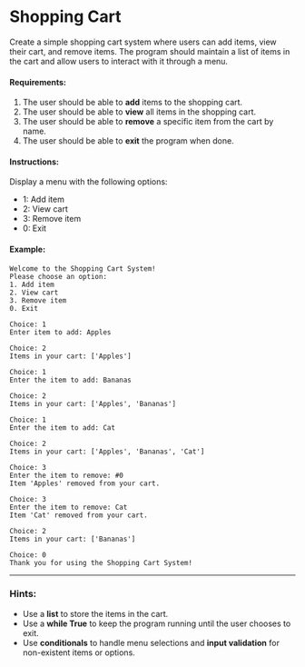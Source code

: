 # Shopping Cart

Create a simple shopping cart system where users can add items, view their cart, and remove items. The program should maintain a list of items in the cart and allow users to interact with it through a menu.

#### Requirements:
1. The user should be able to **add** items to the shopping cart.
2. The user should be able to **view** all items in the shopping cart.
3. The user should be able to **remove** a specific item from the cart by name.
4. The user should be able to **exit** the program when done.

#### Instructions:
Display a menu with the following options:
 - 1: Add item
 - 2: View cart
 - 3: Remove item
 - 0: Exit

#### Example:
```
Welcome to the Shopping Cart System!
Please choose an option:
1. Add item
2. View cart
3. Remove item
0. Exit

Choice: 1
Enter item to add: Apples

Choice: 2
Items in your cart: ['Apples']

Choice: 1
Enter the item to add: Bananas

Choice: 2
Items in your cart: ['Apples', 'Bananas']

Choice: 1
Enter the item to add: Cat

Choice: 2
Items in your cart: ['Apples', 'Bananas', 'Cat']

Choice: 3
Enter the item to remove: #0
Item 'Apples' removed from your cart.

Choice: 3
Enter the item to remove: Cat
Item 'Cat' removed from your cart.

Choice: 2
Items in your cart: ['Bananas']

Choice: 0
Thank you for using the Shopping Cart System!
```

---

### Hints:
- Use a **list** to store the items in the cart.
- Use a **while True** to keep the program running until the user chooses to exit.
- Use **conditionals** to handle menu selections and **input validation** for non-existent items or options.

